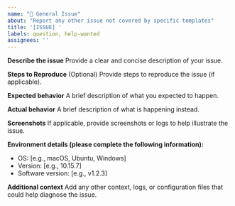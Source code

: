 ```yaml
---
name: "📝 General Issue"
about: "Report any other issue not covered by specific templates"
title: '[ISSUE] '
labels: question, help-wanted
assignees: ''
---
```


<!-- ⚠️ Please abide by this template, otherwise you run the risk of the issue being closed -->
<!-- ⚠️ Make sure to browse the opened and closed issues -->

**Describe the issue**
Provide a clear and concise description of your issue.

**Steps to Reproduce**
(Optional) Provide steps to reproduce the issue (if applicable).

**Expected behavior**
A brief description of what you expected to happen.

**Actual behavior**
A brief description of what is happening instead.

**Screenshots**
If applicable, provide screenshots or logs to help illustrate the issue.

**Environment details (please complete the following information):**

- OS: [e.g., macOS, Ubuntu, Windows]
- Version: [e.g., 10.15.7]
- Software version: [e.g., v1.2.3]

**Additional context**
Add any other context, logs, or configuration files that could help diagnose the issue.
